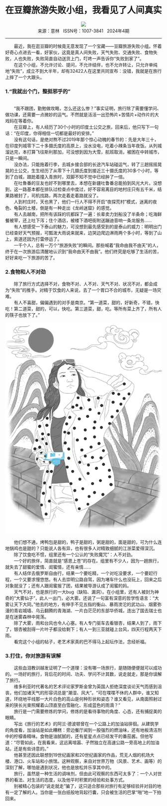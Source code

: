 # <center>在豆瓣旅游失败小组，我看见了人间真实</center> 

<div align=center><img src="https://raw.githubusercontent.com/leaguecn/magazines/main/img_authors/%d7%f7%d5%df%a3%ba%c0%cf%d2%d5%ca%f5%bc%d2.jpg"></div> 

<center>来源：意林   ISSN号：1007-3841   2024年4期</center> 


* * *


　　最近，我在逛豆瓣的时候竟无意发现了一个宝藏——豆瓣旅游失败小组。怀着好奇心点进去一看，好家伙，这竟是真人间失败，天气失败、交通失败、食物失败，人也失败，失败简直自动送货上门，叮咚一声告诉你“失败到家了”。  
　　在这个小组，不允许讨论、提问，不允许结伴，也不允许转让，只允许单纯地“失败”，成立不到大半年，却有32422人在这里共同宣布：没错，我就是在旅行上摔了一个大跟头。

### 1.“我就出个门，整挺邪乎的”

  
<br>　　“我不跟团，勤勉做攻略，怎么还这么惨？”事实证明，旅行除了需要懂学问、做功课，还需要一点微妙的运气。不然就是活活一出恐怖片+苦情片+动作片的大戏码在等着你。  
　　在豆瓣上，有人经历了30个小时的印度土公交之旅，回来后，他只写下一句话：“在印度，你得相信一切都是最好的安排。”  
　　没有这句话，是绝对熬不过2019年那个惊心动魄的春节的：先是大年三十，在印度列城零下二十多摄氏度的高原上，没水没电，吃着小辣条当年夜饭。从列城溜达完，本打算飞往斯利那加，可没想到因为大雪，航班取消，被困在中转城市，只是一瞬间。  
　　没办法，只能拖着行李，去城乡接合部的长途汽车站碰运气，转了三趟摇摇晃晃的土公交，生生经历了从零下十几摄氏度到接近三十摄氏度的30多个小时，等到了白城，踉跄着撞入青旅时，双脚不知不觉中已经肿了一倍。  
　　在吐魯番的豆友也好不到哪里去，本想在新疆吐鲁番总能拍到风光大片。没想到，这一路基本都在排队过检查点中度过，好不容易离目的地村庄只有五千米，结果路被封了，司机找路，两次走着走着路就没了。  
　　人到村庄时，天也黑了，他们一行人不得不开启“夜探荒村”模式，迷离的夜色、龟裂的土楼，倒是有一种走出《龙岭迷窟》的感觉。  
　　有人去越南，把所有该踩的坑都踩了一遍：长辈卖力划船没了半条命；吃海鲜餐被宰，还上吐下泻；住个酒店，被楼下酒吧街附送蹦迪音响一条龙服务……  
　　有人想感受一下泰山的魅力，可没想到最先感受到的是泰山的威力：明明出门已经查好天气预报，可瓢泼大雨说来就来，边哭边爬边淋雨两个多小时，等到了山上，索道还因为打雷停运了。  
　　一千个人，总有一万个“旅游失败”的瞬间。那些喊着“我命由我不由天”的人，终于在一次旅游后清醒地认识到“我命由天不由我”。他们终究是吃够了生活的苦，好好来吃一下旅游的苦了。

### 2.食物和人不对劲

  
　　除了旅行方式选择不对，食物不对、人不对、天气不对、状况不对，都会成为“失败”的推手。对精于饮食的人来说，去了一个胃口不合的城市，无疑是一场灾难。  
　　有人不喜甜，偏偏遇到的对手是南京。“第一道菜，甜的，好新奇，不错，快吃！第二道菜，甜的，可以，快吃。第三道菜，甜，吃。等所有菜上齐了，所有人的筷子也放下了。”

![](https://raw.githubusercontent.com/leaguecn/magazines/main/img/yili20240425-1-l.jpg)

  
　　他们想不通，烤鸭包是甜的，鸭子是甜的，粥是甜的，面是甜的，可为什么连地锅鸡也是甜的？只能说人各有异，也有很多人对精致细腻的江浙菜爱得深沉。  
　　除了饮食吃不惯，组里还有一个公认的“失败魔咒”：人不对劲。  
　　一个好的旅伴，简直就是“感恩上苍”的存在。组里有不少人，因为一趟旅行，就失去了甜蜜的爱情、闺蜜情，还有亲情……  
　　有人结伴去俄罗斯自由行，结果一个要吃精，一个对吃没要求，一个要赶行程，一个又要求慢悠悠。有人去崇明公路自驾，因为堵车什么也没玩上，回来之后对象就没了；还有人跟闺蜜报了团，结果被导游认成了闺蜜的妈。  
　　天气不对，也是旅行的一大bug（缺陷、漏洞）。在小组里，还有人被封为神奇的“大雾仙子”，此人一出门，必大雾。还说了一句富有深意的哲学性语言：“大雾让天下大同。”他去的地方，有伸手不见五指的衡山、暴雨滂沱的武功山、烟雾弥漫的青岩城墙、乌云翻腾的青海湖、一片白茫茫的东部华侨城，连出了国去瑞士也是在迷雾森林中晃荡。  
　　除了大雾，雨和台风也令人心塞。有人专门驱车去看银杏，结果人到了，雨下了，银杏被刮得一片叶子都没给剩下；有人一到三亚就碰上台风，四天行程两天下雨。  
　　看完这个小组的帖子，老艺术家真的巴不得马上起坛作法，念经祈福。

### 3.打住，你对旅游有误解

  
　　这些血泪教训越发证明了一个道理：没有哪一场旅行，是随随便便就可以成功的。一场好的旅行，背后花的时间、功夫、学问不计其数，说走就走，那是你误解了旅行。  
　　维多利亚时代著名的艺术评论家罗斯金曾为英国人拒绝深度谈论天气而感到沮丧，他们加诸天气的形容词总是“潮湿、风大”。“可在喋喋不休的人群中，谁又知道，环绕地平线那一大片白色的高山是何种形状和姿态？谁又看见，从南面照射过来的狭长光束照耀着山顶直至白雪融化、形成蓝色的雨滴？”  
　　旅行是一门需要修炼的学问，修炼的是看待事物的角度、心态，还有捕捉美的眼睛。  
　　写出《旅行的艺术》的阿兰·德波顿曾在一个公路上的加油站徘徊。从建筑学的角度看，加油站是如此糟糕：旁边餐厅闻到一股强烈的燃油味，还有地板清洁剂中的柠檬香精味。食物是油腻腻的，还有星星点点已经发干的番茄酱。但他写道：“尽管如此，在我看来，这远离喧嚣、孑然独立在高速公路一旁高地上的加油站，还是有些诗意的。”  
　　他甚至还因此联想到19世纪画家和20世纪画家的作品，荒无人烟的机场大楼、港口、火车站和小旅馆。这种观察，来自对世界万物（风景、艺术、画等）的深刻了解，哪怕是遇到状况，他也是放松并乐享其中的。  
　　旅行，虽然是一种生活的调味剂，但由此可观察的东西可太多了：一个人对世界的看法、对生活的态度，以及他平时积累的经验和处事方式。  
　　别被精心包装的“说走就走”骗了，这只适合那些对旅行有足够经验并对目的地有一定了解的人。当你是一张白纸般地背起行囊，只会被生活的巴掌“啪”地一下拍回来。